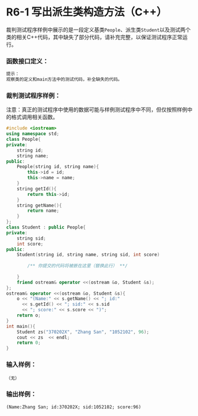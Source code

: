 # R6-1 写出派生类构造方法（C++）

裁判测试程序样例中展示的是一段定义基类`People`、派生类`Student`以及测试两个类的相关C++代码，其中缺失了部分代码，请补充完整，以保证测试程序正常运行。

### 函数接口定义：
```c++
提示：
观察类的定义和main方法中的测试代码，补全缺失的代码。
```

### 裁判测试程序样例：
注意：真正的测试程序中使用的数据可能与样例测试程序中不同，但仅按照样例中的格式调用相关函数。
```c++
#include <iostream>
using namespace std;
class People{
private:
    string id;
    string name;
public:
    People(string id, string name){
        this->id = id;
        this->name = name;
    }
    string getId(){
        return this->id;
    }
    string getName(){
        return name;
    }
};
class Student : public People{
private:
    string sid;
    int score;
public:
    Student(string id, string name, string sid, int score)
		
		/** 你提交的代码将被嵌在这里（替换此行） **/
		
    }
    friend ostream& operator <<(ostream &o, Student &s);
};
ostream& operator <<(ostream &o, Student &s){
    o << "(Name:" << s.getName() << "; id:"
      << s.getId() << "; sid:" << s.sid
      << "; score:" << s.score << ")";
    return o;
}
int main(){
    Student zs("370202X", "Zhang San", "1052102", 96);
    cout << zs  << endl;
    return 0;
}
```

### 输入样例：
```in
（无）
```

### 输出样例：
```out
(Name:Zhang San; id:370202X; sid:1052102; score:96)
```
